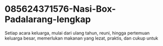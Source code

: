 # 085624371576-Nasi-Box-Padalarang-lengkap
Setiap acara keluarga, mulai dari ulang tahun, reuni, hingga pertemuan keluarga besar, memerlukan makanan yang lezat, praktis, dan cukup untuk 
